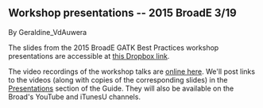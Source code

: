 ## Workshop presentations -- 2015 BroadE 3/19

By Geraldine_VdAuwera

<p>The slides from the 2015 BroadE GATK Best Practices workshop presentations are accessible at <a rel="nofollow" href="https://www.dropbox.com/sh/9xfzltlzai63wje/AACxkm7Bjr1PDAVLrmQ_V3Zya?dl=0">this Dropbox link</a>.</p>

<p>The video recordings of the workshop talks are <a rel="nofollow" href="https://www.broadinstitute.org/partnerships/education/broade/best-practices-variant-calling-gatk-1">online here</a>. We'll post links to the videos (along with copies of the corresponding slides) in the <a rel="nofollow" href="https://www.broadinstitute.org/gatk/guide/presentations">Presentations</a> section of the Guide. They will also be available on the Broad's YouTube and iTunesU channels.</p>
